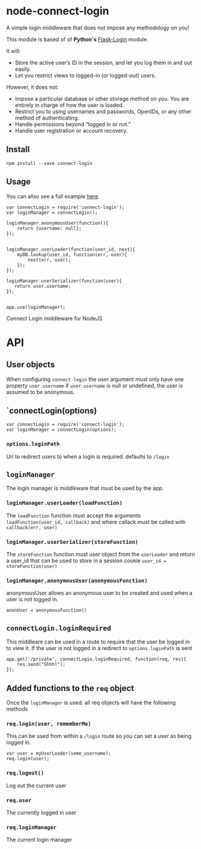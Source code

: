 # node-connect-login

A simple login middleware that does not impose any methodology on you!

This module is based of of **Python's** [Flask-Login](https://flask-login.readthedocs.org/en/latest/) module.

It will:

 * Store the active user’s ID in the session, and let you log them in and out easily.
 * Let you restrict views to logged-in (or logged-out) users.

However, it does not:

 * Impose a particular database or other storage method on you. You are entirely in charge of how the user is loaded.
 * Restrict you to using usernames and passwords, OpenIDs, or any other method of authenticating.
 * Handle permissions beyond “logged in or not.”
 * Handle user registration or account recovery.


## Install

```
npm install --save connect-login
```

## Usage

You can allso see a full example [here](https://github.com/srossross/node-connect-login/blob/master/example/app.js).

```
var connectLogin = require('connect-login');
var loginManager = connectLogin();

loginManager.anonymousUser(function(){
	return {username: null};
});


loginManager.userLoader(function(user_id, next){
	myDB.lookup(user_id, function(err, user){
		next(err, user);
	});
});

loginManager.userSerializer(function(user){
   return user.username;
});


app.use(loginManager);

```

Connect Login middleware for NodeJS

# API

## User objects

When configuring `connect-login` the user argument must
only have one property `user.username`
if `user.username` is null or undefined, the user is assumed to be anonymous.


## `connectLogin(options)

```
var connectLogin = require('connect-login');
var loginManager = connectLogin(options);
```

### `options.loginPath`

Url to redirect users to when a login is required. defaults to `/login`

## `loginManager`

The login manager is middleware that must be used by the app.


### `loginManager.userLoader(loadFunction)`

The `loadFunction` function must accept the arguments
`loadFunction(user_id, callback)` and where callack must be called with
`callback(err, user)`

### `loginManager.userSerializer(storeFunction)`

The `storeFunction` function must user object from the `userLoader`
and return a user_id that can be used to store in a session cookie `user_id = storeFunction(user)`


### `loginManager.anonymousUser(anonymousFunction)`

anonymousUser allows an anonymous user to be created and used when a user is not logged in.

`anonUser = anonymousFunction()`



## `connectLogin.loginRequired`

This middleare can be used in a route to require that the user be logged in
to view it. If the user is not logged in a redirect to `options.loginPath` is sent


```
app.get('/private', connectLogin.loginRequired, function(req, res){
	res.send("Shhh!");
});
```

## Added functions to the `req` object

Once the `loginManager` is used. all req objects will have the following methods


### `req.login(user, rememberMe)`


This can be used from within a `/login` route so you can set a user as being logged in.

```
var user = myUserLoader(some_username);
req.login(user);
```

### `req.logout()`

Log out the current user

### `req.user`

The currently logged in user


### `req.loginManager`

The current login manager


